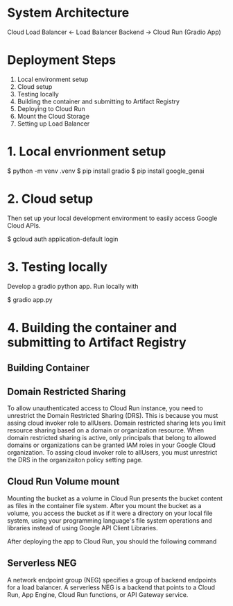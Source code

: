 # System Architecture

Cloud Load Balancer <- Load Balancer Backend -> Cloud Run (Gradio App)

# Deployment Steps

1. Local environment setup
2. Cloud setup
3. Testing locally
4. Building the container and submitting to Artifact Registry
5. Deploying to Cloud Run
6. Mount the Cloud Storage
7. Setting up Load Balancer

# 1. Local envrionment setup

$ python -m venv .venv
$ pip install gradio
$ pip install google_genai

# 2. Cloud setup

Then set up your local development environment to easily access Google Cloud APIs.

$ gcloud auth application-default login

# 3. Testing locally

Develop a gradio python app. Run locally with

$ gradio app.py

# 4. Building the container and submitting to Artifact Registry

## Building Container

## Domain Restricted Sharing

To allow unauthenticated access to Cloud Run instance, you need to unrestrict the Domain Restricted Sharing (DRS). This is because you must assing cloud invoker role to allUsers. Domain restricted sharing lets you limit resource sharing based on a domain or organization resource. When domain restricted sharing is active, only principals that belong to allowed domains or organizations can be granted IAM roles in your Google Cloud organization. To assing cloud invoker role to allUsers, you must unrestrict the DRS in the organizaiton policy setting page.

## Cloud Run Volume mount

Mounting the bucket as a volume in Cloud Run presents the bucket content as files in the container file system. After you mount the bucket as a volume, you access the bucket as if it were a directory on your local file system, using your programming language's file system operations and libraries instead of using Google API Client Libraries.

After deploying the app to Cloud Run, you should the following command 

## Serverless NEG

A network endpoint group (NEG) specifies a group of backend endpoints for a load balancer. A serverless NEG is a backend that points to a Cloud Run, App Engine, Cloud Run functions, or API Gateway service.